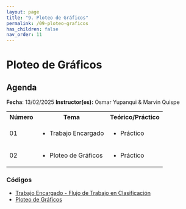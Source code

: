 ```yaml
---
layout: page
title: "9. Ploteo de Gráficos"
permalink: /09-ploteo-graficos
has_children: false
nav_order: 11
---
```




# Ploteo de Gráficos

## Agenda
**Fecha**: 13/02/2025
**Instructor(es):** Osmar Yupanqui & Marvin Quispe

<table>
  <tbody>
    <tr>
      <th align="center">Número</th>
      <th align="center">Tema</th>
      <th align="center">Teórico/Práctico</th>
    </tr>
    <tr>
      <td>01</td>
      <td>
        <ul>
            <li>Trabajo Encargado</li>
        </ul>
      </td>
      <td>
        <ul>
            <li>Práctico</li>
        </ul>
      </td>
    </tr>
    <tr>
      <td>02</td>
      <td>
        <ul>
            <li>Ploteo de Gráficos</li>
        </ul>
      </td>
      <td>
        <ul>
            <li>Práctico</li>
        </ul>
      </td>
    </tr>
  </tbody>
</table>


### Códigos

<ul>
    <li><a href="https://code.earthengine.google.com/?scriptPath=users%2Fgis_acca%2FCITEproductivo_Taller2025%3ADia4%2F4.0%20Trabajo%20encargado" target="_blank">Trabajo Encargado - Flujo de Trabajo en Clasificación</a></li>
    <li><a href="https://code.earthengine.google.com/?scriptPath=users%2Fgis_acca%2FCITEproductivo_Taller2025%3ADia4%2F4.1%20Ploteo%20de%20graficos" target="_blank">Ploteo de Gráficos</a></li>
</ul>